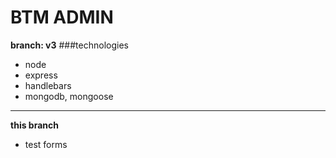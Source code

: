 # BTM ADMIN

**branch: v3**
###technologies

- node
- express
- handlebars
- mongodb, mongoose

---

**this branch**

- test forms
